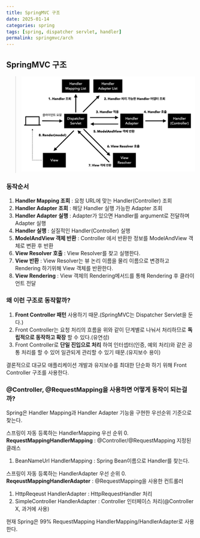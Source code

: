 ```yaml
---
title: SpringMVC 구조
date: 2025-01-14
categories: spring
tags: [spring, dispatcher servlet, handler]
permalink: springmvc/arch
---
```


## SpringMVC 구조
> ![SpringMVC 구조](/assets/img/posts/dev/java/spring-mvc/springmvc-arch1.png "SpringMVC 구조")

### 동작순서
1. __Handler Mapping 조회__ : 요청 URL에 맞는 Handler(Controller) 조회
2. __Handler Adapter 조회__ : 해당 Handler 실행 가능한 Adapter 조회
3. __Handler Adapter 실행__ : Adapter가 있으면 Handler를 argument로 전달하며 Adapter 실행
4. __Handler 실행__ : 실질적인 Handler(Controller) 실행
5. __ModelAndView 객체 반환__ : Controller 에서 반환한 정보를 ModelAndView 객체로 변환 후 반환
6. __View Resolver 호출__ : View Resolver를 찾고 실행한다.
7. __View 반환__ : View Resolver는 뷰 논리 이름을 물리 이름으로 변경하고 Rendering 하기위해 View 객체를 반환한다.
8. __View Rendering__ : View 객체의 Rendering메서드를 통해 Rendering 후 클라이언트 전달

### 왜 이런 구조로 동작할까?
1. __Front Controller 패턴__ 사용하기 때문.(SpringMVC는 Dispatcher Servlet을 둔다.)
2. Front Controller는 요청 처리의 흐름을 위와 같이 단계별로 나눠서 처리하므로 __독립적으로 동작하고 확장__ 할 수 있다.(유연성)
3. Front Controller로 __단일 진입으로 처리__ 하여 인터셉터(인증, 예외 처리)와 같은 공통 처리를 할 수 있어 일관되게 관리할 수 있기 때문.(유지보수 용이)

결론적으로 대규모 애플리케이션 개발과 유지보수를 최대한 단순화 하기 위해 Front Controller 구조를 사용한다.

### @Controller, @RequestMapping을 사용하면 어떻게 동작이 되는걸까?
Spring은 Handler Mapping과 Handler Adapter 기능을 구현한 우선순위 기준으로 찾는다.

스프링이 자동 등록하는 HandlerMapping 우선 순위
0. __RequestMappingHandlerMapping__ : @Controller/@RequestMapping 지정된 클래스
1. BeanNameUrl HandlerMapping : Spring Bean이름으로 Handler를 찾는다.

스프링이 자동 등록하는 HandlerAdapter 우선 순위
0. __ReqeustMappingHandlerAdapter__ : @RequestMapping을 사용한 컨트롤러
1. HttpReqeust HandlerAdapter : HttpRequestHandler 처리
2. SimpleController HandlerAdapter : Controller 인터페이스 처리(@Controller X, 과거에 사용)

현재 Spring은 99% RequestMapping HandlerMapping/HandlerAdapter로 사용한다.